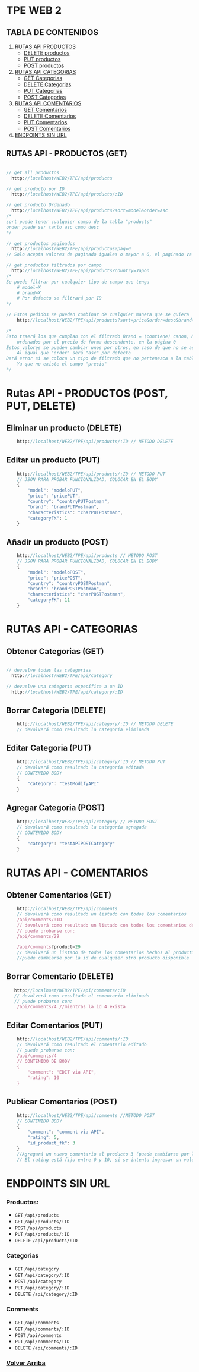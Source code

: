 <a name="inicio"></a>
# TPE WEB 2
  <h2>TABLA DE CONTENIDOS</h2>
  <ol>
    <li>
      <a href="#ruta-productos">RUTAS API PRODUCTOS</a>
      <ul>
        <li><a href="#ruta-productos-delete">DELETE productos</a></li>
        <li><a href="#ruta-productos-put">PUT productos</a></li>
        <li><a href="#ruta-productos-post">POST productos</a></li>
      </ul>
    </li>
    <li>
      <a href="#ruta-categorias">RUTAS API CATEGORIAS</a>
      <ul>
        <li><a href="#ruta-categorias-get">GET Categorias</a></li>
        <li><a href="#ruta-categorias-delete">DELETE Categorias</a></li>
        <li><a href="#ruta-categorias-put">PUT Categorias</a></li>
        <li><a href="#ruta-categorias-post">POST Categorias</a></li>
      </ul>
    </li>
    <li>
      <a href="#ruta-comentarios">RUTAS API COMENTARIOS</a>
      <ul>
        <li><a href="#ruta-comentarios-get">GET Comentarios</a></li>
        <li><a href="#ruta-comentarios-delete">DELETE Comentarios</a></li>
        <li><a href="#ruta-comentarios-put">PUT Comentarios</a></li>
        <li><a href="#ruta-comentarios-post">POST Comentarios</a></li>
      </ul>
    </li>
    <li>
    <a href="#endpoints-simples">ENDPOINTS SIN URL</a>
    <ul></ul>
    </li>
  </ol>

<a name="ruta-productos"></a>

## RUTAS API - PRODUCTOS (GET)

```javascript

// get all productos
  http://localhost/WEB2/TPE/api/products

// get producto por ID
  http://localhost/WEB2/TPE/api/products/:ID

// get producto Ordenado
  http://localhost/WEB2/TPE/api/products?sort=model&order=asc
/*
sort puede tener cualquier campo de la tabla "products"
order puede ser tanto asc como desc
*/

// get productos paginados
  http://localhost/WEB2/TPE/api/productos?pag=0
// Solo acepta valores de paginado iguales o mayor a 0, el paginado va de a 10 productos

// get productos filtrados por campo
  http://localhost/WEB2/TPE/api/products?country=Japon
/* 
Se puede filtrar por cualquier tipo de campo que tenga
    # model=X
    # brand=X
    # Por defecto se filtrará por ID 
*/
```
```javascript
// Estos pedidos se pueden combinar de cualquier manera que se quiera
    http://localhost/WEB2/TPE/api/products?sort=price&order=desc&brand=canon&model=Mark&pag=0

/* 
Esto traerá los que cumplan con el filtrado Brand = (contiene) canon, Model = (contiene) mark 
    ordenados por el precio de forma descendente, en la página 0
Estos valores se pueden cambiar unos por otros, en caso de que no se asigne un valor de "sort" será "id" por defecto
    Al igual que "order" será "asc" por defecto
Dará error si se coloca un tipo de filtrado que no pertenezca a la tabla, por ejemplo "precio=" 
    Ya que no existe el campo "precio"
*/

```

# Rutas API - PRODUCTOS (POST, PUT, DELETE)

<a name="ruta-productos-delete"></a>

## Eliminar un producto (DELETE)
```javascript
    http://localhost/WEB2/TPE/api/products/:ID // METODO DELETE
```

<a name="ruta-productos-put"></a>

## Editar un producto (PUT)
```javascript
    http://localhost/WEB2/TPE/api/products/:ID // METODO PUT
    // JSON PARA PROBAR FUNCIONALIDAD, COLOCAR EN EL BODY
    {
        "model": "modeloPUT",
        "price": "pricePUT",
        "country": "countryPUTPostman",
        "brand": "brandPUTPostman",
        "characteristics": "charPUTPostman",
        "categoryFK": 1
    }   
```
<a name="ruta-productos-post"></a>

## Añadir un producto (POST)
```javascript
    http://localhost/WEB2/TPE/api/products // METODO POST
    // JSON PARA PROBAR FUNCIONALIDAD, COLOCAR EN EL BODY
    {
        "model": "modeloPOST",
        "price": "pricePOST",
        "country": "countryPOSTPostman",
        "brand": "brandPOSTPostman",
        "characteristics": "charPOSTPostman",
        "categoryFK": 11
    }  
```

<a name="ruta-categorias"></a>

# RUTAS API - CATEGORIAS

<a name="ruta-categorias-get"></a>

## Obtener Categorias (GET)
```javascript

// devuelve todas las categorias
  http://localhost/WEB2/TPE/api/category

// devuelve una categoria específica a un ID
  http://localhost/WEB2/TPE/api/category/:ID
```
<a name="ruta-categorias-delete"></a>

## Borrar Categoria (DELETE)
```javascript
    http://localhost/WEB2/TPE/api/category/:ID // METODO DELETE
    // devolverá como resultado la categoría eliminada
```
<a name="ruta-categorias-put"></a>

## Editar Categoria (PUT)
```javascript
    http://localhost/WEB2/TPE/api/category/:ID // METODO PUT
    // devolverá como resultado la categoría editada
    // CONTENIDO BODY
    {
        "category": "testModifyAPI"
    }
```
<a name="ruta-categorias-post"></a>

## Agregar Categoria (POST)
```javascript
    http://localhost/WEB2/TPE/api/category // METODO POST
    // devolverá como resultado la categoría agregada
    // CONTENIDO BODY
    {
        "category": "testAPIPOSTCategory"
    }
```

<a name="ruta-comentarios"></a>

# RUTAS API - COMENTARIOS

<a name="ruta-comentarios-get"></a>

## Obtener Comentarios (GET)
```javascript
    http://localhost/WEB2/TPE/api/comments
    // devolverá como resultado un listado con todos los comentarios
    /api/comments/:ID
    // devolverá como resultado un listado con todos los comentarios de X producto
    // puede probarse con:
    /api/comments/29

    /api/comments?product=29
    // devolverá un listado de todos los comentarios hechos al producto con id n°29
    //puede cambiarse por la id de cualquier otro producto disponible

```
<a name="ruta-comentarios-delete"></a>

## Borrar Comentario (DELETE)

```javascript
   http://localhost/WEB2/TPE/api/comments/:ID
   // devolverá como resultado el comentario eliminado
   // puede probarse con:
    /api/comments/4 //mientras la id 4 exista
```
<a name="ruta-comentarios-put"></a>

## Editar Comentarios (PUT)
```javascript
    http://localhost/WEB2/TPE/api/comments/:ID
    // devolverá como resultado el comentario editado
    // puede probarse con:
    /api/comments/4
    // CONTENIDO DE BODY
    {
        "comment": "EDIT via API",
        "rating": 10
    }   

```
<a name="ruta-comentarios-post"></a>

## Publicar Comentarios (POST)
```javascript
    http://localhost/WEB2/TPE/api/comments //METODO POST
    // CONTENIDO BODY
    {
        "comment": "comment via API",
        "rating": 5,
        "id_product_fk": 3
    }
    //Agregará un nuevo comentario al producto 3 (puede cambiarse por la id de cualquier otro producto)
    // El rating está fijo entre 0 y 10, si se intenta ingresar un valor que no se encuentre entre estos valores devolverá un error
```

<a name="endpoints-simples"></a>
# ENDPOINTS SIN URL
### Productos:
* `GET` `/api/products` 
* `GET` `/api/products/:ID` 
* `POST` `/api/products` 
* `PUT` `/api/products/:ID`
* `DELETE` `/api/products/:ID`
### Categorias
* `GET` `/api/category` 
* `GET` `/api/category/:ID`
* `POST` `/api/category` 
* `PUT` `/api/category/:ID`
* `DELETE` `/api/category/:ID`
### Comments
* `GET` `/api/comments` 
* `GET` `/api/comments/:ID`
* `POST` `/api/comments` 
* `PUT` `/api/comments/:ID`
* `DELETE` `/api/comments/:ID`

### <a href="#inicio"> Volver Arriba </a>
